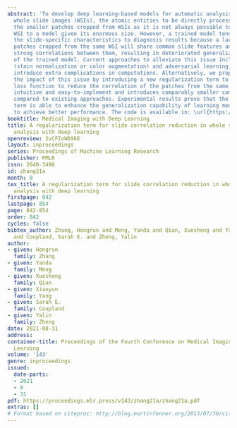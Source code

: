 ```yaml
---
abstract: 'To develop deep learning-based models for automatic analysis of histopathology
  whole slide images (WSIs), the atomic entities to be directly processed are often
  the smaller patches cropped from WSIs as it is not always possible to feed a whole
  WSI to a model given its enormous size. However, a trained model tends to relate
  the slide-specific characteristics to diagnosis results because a large number of
  patches cropped from the same WSI will share common slide features and thus have
  strong correlations between them, resulting in deteriorated generalization capability
  of the trained model. Current approaches to alleviate this issue include data pre-processing
  (stain normalization or color augmentation) and adversarial learning, both of which
  introduce extra complications in computations. Alternatively, we propose to reduce
  the impact of this issue by introducing a new regularization term to the standard
  loss function to reduce the correlation of the patches from the same WSI. It is
  intuitive and easy-to-implement and introduces comparably smaller computation overhead
  compared to existing approaches. Experimental results prove that the proposed regularization
  term is able to enhance the generalization capability of learning models and consequently
  to achieve better performance. The code is available in: \url{https://github.com/hrzhang1123/SlideCorrelationReduction}.'
booktitle: Medical Imaging with Deep Learning
title: A regularization term for slide correlation reduction in whole slide image
  analysis with deep learning
openreview: 2vCFIoWDS6E
layout: inproceedings
series: Proceedings of Machine Learning Research
publisher: PMLR
issn: 2640-3498
id: zhang21a
month: 0
tex_title: A regularization term for slide correlation reduction in whole slide image
  analysis with deep learning
firstpage: 842
lastpage: 854
page: 842-854
order: 842
cycles: false
bibtex_author: Zhang, Hongrun and Meng, Yanda and Qian, Xuesheng and Yang, Xiaoyun
  and Coupland, Sarah E. and Zheng, Yalin
author:
- given: Hongrun
  family: Zhang
- given: Yanda
  family: Meng
- given: Xuesheng
  family: Qian
- given: Xiaoyun
  family: Yang
- given: Sarah E.
  family: Coupland
- given: Yalin
  family: Zheng
date: 2021-08-31
address:
container-title: Proceedings of the Fourth Conference on Medical Imaging with Deep
  Learning
volume: '143'
genre: inproceedings
issued:
  date-parts:
  - 2021
  - 8
  - 31
pdf: https://proceedings.mlr.press/v143/zhang21a/zhang21a.pdf
extras: []
# Format based on citeproc: http://blog.martinfenner.org/2013/07/30/citeproc-yaml-for-bibliographies/
---
```

